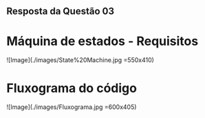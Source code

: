 ## Resposta da Questão 03

# Máquina de estados - Requisitos

![Image](./images/State%20Machine.jpg =550x410)

# Fluxograma do código

![Image](./images/Fluxograma.jpg =600x405)